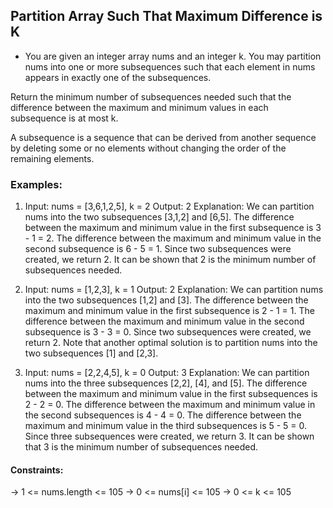 ## Partition Array Such That Maximum Difference is K

* You are given an integer array nums and an integer k. You may partition nums into one or more subsequences such that each element in nums appears in exactly one of the subsequences.

Return the minimum number of subsequences needed such that the difference between the maximum and minimum values in each subsequence is at most k.

A subsequence is a sequence that can be derived from another sequence by deleting some or no elements without changing the order of the remaining elements.

 

### Examples:

1. Input: nums = [3,6,1,2,5], k = 2
   Output: 2
   Explanation:
   We can partition nums into the two subsequences [3,1,2] and [6,5].
   The difference between the maximum and minimum value in the first subsequence is 3 - 1 = 2.
   The difference between the maximum and minimum value in the second subsequence is 6 - 5 = 1.
   Since two subsequences were created, we return 2. It can be shown that 2 is the minimum number of subsequences needed.

2. Input: nums = [1,2,3], k = 1
   Output: 2
   Explanation:
   We can partition nums into the two subsequences [1,2] and [3].
   The difference between the maximum and minimum value in the first subsequence is 2 - 1 = 1.
   The difference between the maximum and minimum value in the second subsequence is 3 - 3 = 0.
   Since two subsequences were created, we return 2. Note that another optimal solution is to partition nums into the two subsequences [1] and [2,3].

3. Input: nums = [2,2,4,5], k = 0
   Output: 3
   Explanation:
   We can partition nums into the three subsequences [2,2], [4], and [5].
   The difference between the maximum and minimum value in the first subsequences is 2 - 2 = 0.
   The difference between the maximum and minimum value in the second subsequences is 4 - 4 = 0.
   The difference between the maximum and minimum value in the third subsequences is 5 - 5 = 0.
   Since three subsequences were created, we return 3. It can be shown that 3 is the minimum number of subsequences needed.
  

#### Constraints:
 -> 1 <= nums.length <= 105
 -> 0 <= nums[i] <= 105
 -> 0 <= k <= 105